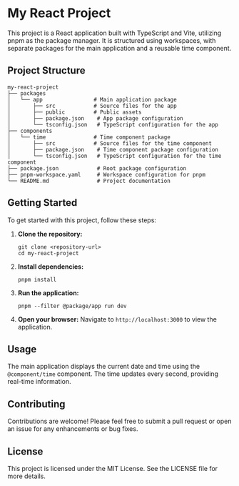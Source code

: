# My React Project

This project is a React application built with TypeScript and Vite, utilizing pnpm as the package manager. It is structured using workspaces, with separate packages for the main application and a reusable time component.

## Project Structure

```
my-react-project
├── packages
│   └── app                # Main application package
│       ├── src            # Source files for the app
│       ├── public         # Public assets
│       ├── package.json    # App package configuration
│       └── tsconfig.json   # TypeScript configuration for the app
├── components
│   └── time               # Time component package
│       ├── src            # Source files for the time component
│       ├── package.json    # Time component package configuration
│       └── tsconfig.json   # TypeScript configuration for the time component
├── package.json            # Root package configuration
├── pnpm-workspace.yaml     # Workspace configuration for pnpm
└── README.md               # Project documentation
```

## Getting Started

To get started with this project, follow these steps:

1. **Clone the repository:**
   ```
   git clone <repository-url>
   cd my-react-project
   ```

2. **Install dependencies:**
   ```
   pnpm install
   ```

3. **Run the application:**
   ```
   pnpm --filter @package/app run dev
   ```

4. **Open your browser:**
   Navigate to `http://localhost:3000` to view the application.

## Usage

The main application displays the current date and time using the `@component/time` component. The time updates every second, providing real-time information.

## Contributing

Contributions are welcome! Please feel free to submit a pull request or open an issue for any enhancements or bug fixes.

## License

This project is licensed under the MIT License. See the LICENSE file for more details.